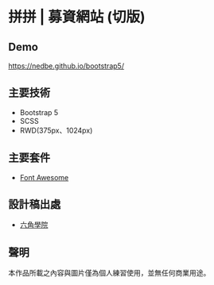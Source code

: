 # 拼拼 | 募資網站 (切版)

## Demo

https://nedbe.github.io/bootstrap5/


## 主要技術
* Bootstrap 5
* SCSS
* RWD(375px、1024px)

## 主要套件
* [Font Awesome](https://fontawesome.com/)

## 設計稿出處
* [六角學院](https://hexschool.github.io/boootstrap5WebLayout/)

## 聲明
本作品所載之內容與圖片僅為個人練習使用，並無任何商業用途。